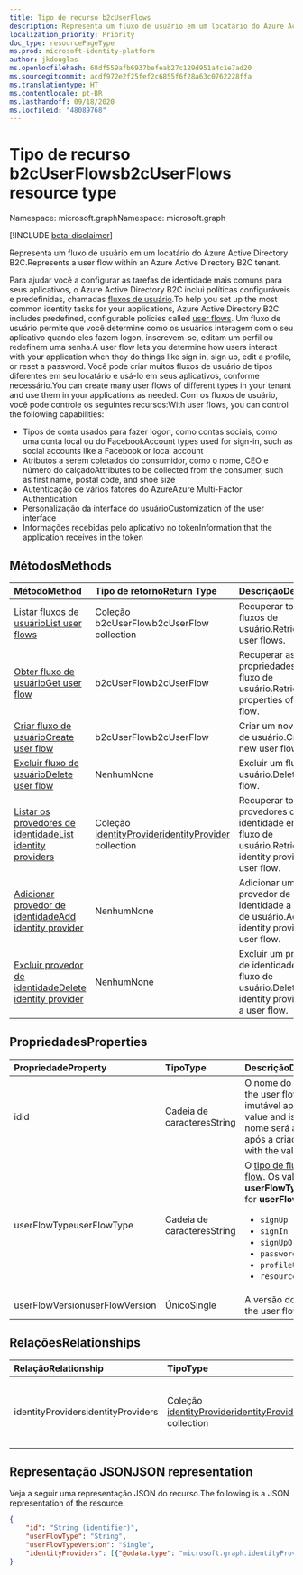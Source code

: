 ```yaml
---
title: Tipo de recurso b2cUserFlows
description: Representa um fluxo de usuário em um locatário do Azure Active Directory B2C.
localization_priority: Priority
doc_type: resourcePageType
ms.prod: microsoft-identity-platform
author: jkdouglas
ms.openlocfilehash: 68df559afb6937befeab27c129d951a4c1e7ad20
ms.sourcegitcommit: acdf972e2f25fef2c6855f6f28a63c0762228ffa
ms.translationtype: HT
ms.contentlocale: pt-BR
ms.lasthandoff: 09/18/2020
ms.locfileid: "48089768"
---
```

# <a name="b2cuserflows-resource-type"></a><span data-ttu-id="a20fe-103">Tipo de recurso b2cUserFlows</span><span class="sxs-lookup"><span data-stu-id="a20fe-103">b2cUserFlows resource type</span></span>

<span data-ttu-id="a20fe-104">Namespace: microsoft.graph</span><span class="sxs-lookup"><span data-stu-id="a20fe-104">Namespace: microsoft.graph</span></span>

[!INCLUDE [beta-disclaimer](../../includes/beta-disclaimer.md)]

<span data-ttu-id="a20fe-105">Representa um fluxo de usuário em um locatário do Azure Active Directory B2C.</span><span class="sxs-lookup"><span data-stu-id="a20fe-105">Represents a user flow within an Azure Active Directory B2C tenant.</span></span>

<span data-ttu-id="a20fe-106">Para ajudar você a configurar as tarefas de identidade mais comuns para seus aplicativos, o Azure Active Directory B2C inclui políticas configuráveis e predefinidas, chamadas [fluxos de usuário](https://docs.microsoft.com/azure/active-directory-b2c/user-flow-overview).</span><span class="sxs-lookup"><span data-stu-id="a20fe-106">To help you set up the most common identity tasks for your applications, Azure Active Directory B2C includes predefined, configurable policies called [user flows](https://docs.microsoft.com/azure/active-directory-b2c/user-flow-overview).</span></span> <span data-ttu-id="a20fe-107">Um fluxo de usuário permite que você determine como os usuários interagem com o seu aplicativo quando eles fazem logon, inscrevem-se, editam um perfil ou redefinem uma senha.</span><span class="sxs-lookup"><span data-stu-id="a20fe-107">A user flow lets you determine how users interact with your application when they do things like sign in, sign up, edit a profile, or reset a password.</span></span> <span data-ttu-id="a20fe-108">Você pode criar muitos fluxos de usuário de tipos diferentes em seu locatário e usá-lo em seus aplicativos, conforme necessário.</span><span class="sxs-lookup"><span data-stu-id="a20fe-108">You can create many user flows of different types in your tenant and use them in your applications as needed.</span></span> <span data-ttu-id="a20fe-109">Com os fluxos de usuário, você pode controle os seguintes recursos:</span><span class="sxs-lookup"><span data-stu-id="a20fe-109">With user flows, you can control the following capabilities:</span></span>

- <span data-ttu-id="a20fe-110">Tipos de conta usados para fazer logon, como contas sociais, como uma conta local ou do Facebook</span><span class="sxs-lookup"><span data-stu-id="a20fe-110">Account types used for sign-in, such as social accounts like a Facebook or local account</span></span>
- <span data-ttu-id="a20fe-111">Atributos a serem coletados do consumidor, como o nome, CEO e número do calçado</span><span class="sxs-lookup"><span data-stu-id="a20fe-111">Attributes to be collected from the consumer, such as first name, postal code, and shoe size</span></span>
- <span data-ttu-id="a20fe-112">Autenticação de vários fatores do Azure</span><span class="sxs-lookup"><span data-stu-id="a20fe-112">Azure Multi-Factor Authentication</span></span>
- <span data-ttu-id="a20fe-113">Personalização da interface do usuário</span><span class="sxs-lookup"><span data-stu-id="a20fe-113">Customization of the user interface</span></span>
- <span data-ttu-id="a20fe-114">Informações recebidas pelo aplicativo no token</span><span class="sxs-lookup"><span data-stu-id="a20fe-114">Information that the application receives in the token</span></span>

## <a name="methods"></a><span data-ttu-id="a20fe-115">Métodos</span><span class="sxs-lookup"><span data-stu-id="a20fe-115">Methods</span></span>

| <span data-ttu-id="a20fe-116">Método</span><span class="sxs-lookup"><span data-stu-id="a20fe-116">Method</span></span>       | <span data-ttu-id="a20fe-117">Tipo de retorno</span><span class="sxs-lookup"><span data-stu-id="a20fe-117">Return Type</span></span>  |<span data-ttu-id="a20fe-118">Descrição</span><span class="sxs-lookup"><span data-stu-id="a20fe-118">Description</span></span>|
|:---------------|:--------|:----------|
|[<span data-ttu-id="a20fe-119">Listar fluxos de usuário</span><span class="sxs-lookup"><span data-stu-id="a20fe-119">List user flows</span></span>](../api/b2cuserflows-list.md)|<span data-ttu-id="a20fe-120">Coleção b2cUserFlow</span><span class="sxs-lookup"><span data-stu-id="a20fe-120">b2cUserFlow collection</span></span>|<span data-ttu-id="a20fe-121">Recuperar todos os fluxos de usuário.</span><span class="sxs-lookup"><span data-stu-id="a20fe-121">Retrieve all user flows.</span></span>|
|[<span data-ttu-id="a20fe-122">Obter fluxo de usuário</span><span class="sxs-lookup"><span data-stu-id="a20fe-122">Get user flow</span></span>](../api/b2cuserflows-get.md)|<span data-ttu-id="a20fe-123">b2cUserFlow</span><span class="sxs-lookup"><span data-stu-id="a20fe-123">b2cUserFlow</span></span>|<span data-ttu-id="a20fe-124">Recuperar as propriedades de um fluxo de usuário.</span><span class="sxs-lookup"><span data-stu-id="a20fe-124">Retrieve properties of a user flow.</span></span>|
|[<span data-ttu-id="a20fe-125">Criar fluxo de usuário</span><span class="sxs-lookup"><span data-stu-id="a20fe-125">Create user flow</span></span>](../api/b2cuserflow-post-b2cuserflows.md)|<span data-ttu-id="a20fe-126">b2cUserFlow</span><span class="sxs-lookup"><span data-stu-id="a20fe-126">b2cUserFlow</span></span>|<span data-ttu-id="a20fe-127">Criar um novo fluxo de usuário.</span><span class="sxs-lookup"><span data-stu-id="a20fe-127">Create a new user flow.</span></span>|
|[<span data-ttu-id="a20fe-128">Excluir fluxo de usuário</span><span class="sxs-lookup"><span data-stu-id="a20fe-128">Delete user flow</span></span>](../api/b2cuserflows-delete.md)|<span data-ttu-id="a20fe-129">Nenhum</span><span class="sxs-lookup"><span data-stu-id="a20fe-129">None</span></span>|<span data-ttu-id="a20fe-130">Excluir um fluxo de usuário.</span><span class="sxs-lookup"><span data-stu-id="a20fe-130">Delete a user flow.</span></span>|
|[<span data-ttu-id="a20fe-131">Listar os provedores de identidade</span><span class="sxs-lookup"><span data-stu-id="a20fe-131">List identity providers</span></span>](../api/b2cuserflows-list-identityproviders.md)|<span data-ttu-id="a20fe-132">Coleção [identityProvider](../resources/identityProvider.md)</span><span class="sxs-lookup"><span data-stu-id="a20fe-132">[identityProvider](../resources/identityProvider.md) collection</span></span>|<span data-ttu-id="a20fe-133">Recuperar todos os provedores de identidade em um fluxo de usuário.</span><span class="sxs-lookup"><span data-stu-id="a20fe-133">Retrieve all identity providers in a user flow.</span></span>|
|[<span data-ttu-id="a20fe-134">Adicionar provedor de identidade</span><span class="sxs-lookup"><span data-stu-id="a20fe-134">Add identity provider</span></span>](../api/b2cuserflows-update-identityprovider.md)|<span data-ttu-id="a20fe-135">Nenhum</span><span class="sxs-lookup"><span data-stu-id="a20fe-135">None</span></span>|<span data-ttu-id="a20fe-136">Adicionar um provedor de identidade a um fluxo de usuário.</span><span class="sxs-lookup"><span data-stu-id="a20fe-136">Add an identity provider to a user flow.</span></span>|
|[<span data-ttu-id="a20fe-137">Excluir provedor de identidade</span><span class="sxs-lookup"><span data-stu-id="a20fe-137">Delete identity provider</span></span>](../api/b2cuserflows-delete-identityprovider.md)|<span data-ttu-id="a20fe-138">Nenhum</span><span class="sxs-lookup"><span data-stu-id="a20fe-138">None</span></span>|<span data-ttu-id="a20fe-139">Excluir um provedor de identidade de um fluxo de usuário.</span><span class="sxs-lookup"><span data-stu-id="a20fe-139">Delete an identity provider from a user flow.</span></span>|

## <a name="properties"></a><span data-ttu-id="a20fe-140">Propriedades</span><span class="sxs-lookup"><span data-stu-id="a20fe-140">Properties</span></span>

|<span data-ttu-id="a20fe-141">Propriedade</span><span class="sxs-lookup"><span data-stu-id="a20fe-141">Property</span></span>|<span data-ttu-id="a20fe-142">Tipo</span><span class="sxs-lookup"><span data-stu-id="a20fe-142">Type</span></span>|<span data-ttu-id="a20fe-143">Descrição</span><span class="sxs-lookup"><span data-stu-id="a20fe-143">Description</span></span>|
|:---------------|:--------|:----------|
|<span data-ttu-id="a20fe-144">id</span><span class="sxs-lookup"><span data-stu-id="a20fe-144">id</span></span>|<span data-ttu-id="a20fe-145">Cadeia de caracteres</span><span class="sxs-lookup"><span data-stu-id="a20fe-145">String</span></span>|<span data-ttu-id="a20fe-146">O nome do fluxo de usuário.</span><span class="sxs-lookup"><span data-stu-id="a20fe-146">The name of the user flow.</span></span> <span data-ttu-id="a20fe-147">Esse é um valor obrigatório e imutável após sua criação.</span><span class="sxs-lookup"><span data-stu-id="a20fe-147">This is a required value and is immutable after it's created.</span></span> <span data-ttu-id="a20fe-148">O nome será antecedido pelo valor de `B2C_1_` após a criação.</span><span class="sxs-lookup"><span data-stu-id="a20fe-148">The name will be prefixed with the value of `B2C_1_` after creation.</span></span>|
|<span data-ttu-id="a20fe-149">userFlowType</span><span class="sxs-lookup"><span data-stu-id="a20fe-149">userFlowType</span></span>|<span data-ttu-id="a20fe-150">Cadeia de caracteres</span><span class="sxs-lookup"><span data-stu-id="a20fe-150">String</span></span>|<span data-ttu-id="a20fe-151">O [tipo de fluxo de usuário](https://docs.microsoft.com/azure/active-directory-b2c/user-flow-versions).</span><span class="sxs-lookup"><span data-stu-id="a20fe-151">The [type of user flow](https://docs.microsoft.com/azure/active-directory-b2c/user-flow-versions).</span></span> <span data-ttu-id="a20fe-152">Os valores com suporte para **userFlowType** são:</span><span class="sxs-lookup"><span data-stu-id="a20fe-152">The supported values for **userFlowType** are:</span></span><br/><ul><li>`signUp`</li><li>`signIn`</li><li>`signUpOrSignIn`</li><li>`passwordReset`</li><li>`profileUpdate`</li><li>`resourceOwnerPasswordCredentialSignIn`</li>|
|<span data-ttu-id="a20fe-153">userFlowVersion</span><span class="sxs-lookup"><span data-stu-id="a20fe-153">userFlowVersion</span></span>|<span data-ttu-id="a20fe-154">Único</span><span class="sxs-lookup"><span data-stu-id="a20fe-154">Single</span></span>|<span data-ttu-id="a20fe-155">A versão do fluxo de usuário.</span><span class="sxs-lookup"><span data-stu-id="a20fe-155">The version of the user flow.</span></span>|

## <a name="relationships"></a><span data-ttu-id="a20fe-156">Relações</span><span class="sxs-lookup"><span data-stu-id="a20fe-156">Relationships</span></span>

| <span data-ttu-id="a20fe-157">Relação</span><span class="sxs-lookup"><span data-stu-id="a20fe-157">Relationship</span></span>       | <span data-ttu-id="a20fe-158">Tipo</span><span class="sxs-lookup"><span data-stu-id="a20fe-158">Type</span></span>  |<span data-ttu-id="a20fe-159">Descrição</span><span class="sxs-lookup"><span data-stu-id="a20fe-159">Description</span></span>|
|:---------------|:--------|:----------|
|<span data-ttu-id="a20fe-160">identityProviders</span><span class="sxs-lookup"><span data-stu-id="a20fe-160">identityProviders</span></span>|<span data-ttu-id="a20fe-161">Coleção [identityProvider](../resources/identityprovider.md)</span><span class="sxs-lookup"><span data-stu-id="a20fe-161">[identityProvider](../resources/identityprovider.md) collection</span></span>|<span data-ttu-id="a20fe-162">Os provedores de identidade incluídos no fluxo de usuário.</span><span class="sxs-lookup"><span data-stu-id="a20fe-162">The identity providers included in the user flow.</span></span>|

## <a name="json-representation"></a><span data-ttu-id="a20fe-163">Representação JSON</span><span class="sxs-lookup"><span data-stu-id="a20fe-163">JSON representation</span></span>

<span data-ttu-id="a20fe-164">Veja a seguir uma representação JSON do recurso.</span><span class="sxs-lookup"><span data-stu-id="a20fe-164">The following is a JSON representation of the resource.</span></span>

<!-- {
  "blockType": "resource",
  "@odata.type": "microsoft.graph.b2cIdentityUserFlow",
  "optionalProperties": [],
  "keyProperty": "id"
} -->

```json
{
    "id": "String (identifier)",
    "userFlowType": "String",
    "userFlowTypeVersion": "Single",
    "identityProviders": [{"@odata.type": "microsoft.graph.identityProvider"}]
}
```


